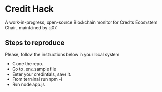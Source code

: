 # Credit Hack


A work-in-progress, open-source Blockchain monitor for Credits Ecosystem
Chain, maintained by aj07.

## Steps to reproduce

Please, follow the instructions below in your local system

- Clone the repo.
- Go to .env_sample file
- Enter your credintials, save it.
- From terminal run npm -i
- Run node app.js
